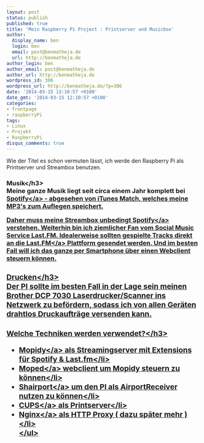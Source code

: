 ```yaml
---
layout: post
status: publish
published: true
title: 'Mein Raspberry Pi Project : Printserver und Musicbox'
author:
  display_name: ben
  login: ben
  email: post@benmatheja.de
  url: http://benmatheja.de
author_login: ben
author_email: post@benmatheja.de
author_url: http://benmatheja.de
wordpress_id: 306
wordpress_url: http://benmatheja.de/?p=306
date: '2014-03-15 13:10:57 +0100'
date_gmt: '2014-03-15 12:10:57 +0100'
categories:
- frontpage
- raspberryPi
tags:
- Linux
- Projekt
- RaspberryPi
disqus_comments: true
---
```

<p>Wie der Titel es schon vermuten l&auml;sst, ich werde den Raspberry Pi als Printserver und Streambox benutzen.</p>
<h3>Musik<&#47;h3><br />
Meine ganze Musik liegt seit circa einem Jahr komplett bei <a href="http:&#47;&#47;www.spotify.com">Spotify<&#47;a> - abgesehen von iTunes Match, welches meine MP3's zum Auflegen speichert.</p>
<p>Daher muss meine Streambox unbedingt<a href="https:&#47;&#47;www.spotify.com&#47;de&#47;"> Spotify<&#47;a> verstehen. Weiterhin bin ich ziemlicher Fan vom Social Music Service Last.FM. Idealerweise sollten gespielte Tracks direkt an die<a href="http:&#47;&#47;www.last.fm&#47;"> Last.FM<&#47;a> Plattform gesendet werden. Und im besten Fall will ich das ganze per Smartphone &uuml;ber einen Webclient steuern k&ouml;nnen.</p>
<h3>Drucken<&#47;h3><br />
Der PI sollte im besten Fall in der Lage sein meinen Brother DCP 7030 Laserdrucker&#47;Scanner ins Netzwerk zu bef&ouml;rdern, sodass ich von allen Ger&auml;ten drahtlos Druckauftr&auml;ge versenden kann.</p>
<h3>Welche Techniken werden verwendet?<&#47;h3></p>
<ul>
<li><a href="http:&#47;&#47;www.mopidy.com&#47;">Mopidy<&#47;a> als Streamingserver mit Extensions f&uuml;r Spotify &amp; Last.fm<&#47;li>
<li><a href="https:&#47;&#47;github.com&#47;martijnboland&#47;moped">Moped<&#47;a> webclient um Mopidy steuern zu k&ouml;nnen<&#47;li>
<li><a href="https:&#47;&#47;github.com&#47;abrasive&#47;shairport">Shairport<&#47;a> um den PI als AirportReceiver nutzen zu k&ouml;nnen<&#47;li>
<li><a href="https:&#47;&#47;www.cups.org&#47;">CUPS<&#47;a> als Printserver<&#47;li>
<li><a href="http:&#47;&#47;nginx.org&#47;">Nginx<&#47;a> als HTTP Proxy ( dazu sp&auml;ter mehr )<&#47;li><br />
<&#47;ul></p>
